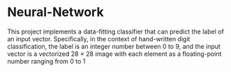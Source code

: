 # Neural-Network
This project implements a data-fitting classifier that can predict the label of an input vector. Specifically, in the context of hand-written digit classification, the label is an integer number between 0 to 9, and the input vector is a vectorized 28 × 28 image with each element as a floating-point number ranging from 0 to 1
